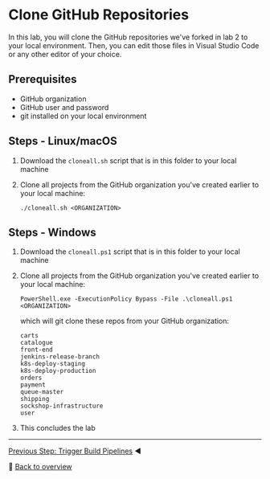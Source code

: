 # Clone GitHub Repositories

In this lab, you will clone the GitHub repositories we've forked in lab 2 to your local environment. Then, you can edit those files in Visual Studio Code or any other editor of your choice.

## Prerequisites
* GitHub organization
* GitHub user and password
* git installed on your local environment

## Steps - Linux/macOS
1. Download the `cloneall.sh` script that is in this folder to your local machine
1. Clone all projects from the GitHub organization you've created earlier to your local machine:

    ```
    ./cloneall.sh <ORGANIZATION>
    ```
## Steps - Windows
1. Download the `cloneall.ps1` script that is in this folder to your local machine
1. Clone all projects from the GitHub organization you've created earlier to your local machine:

    ```
    PowerShell.exe -ExecutionPolicy Bypass -File .\cloneall.ps1 <ORGANIZATION>
    ```
    
    which will git clone these repos from your GitHub organization:
    
    ```
    carts
    catalogue
    front-end
    jenkins-release-branch
    k8s-deploy-staging
    k8s-deploy-production
    orders
    payment
    queue-master
    shipping
    sockshop-infrastructure 
    user
    ```

1. This concludes the lab

---

[Previous Step: Trigger Build Pipelines](../5_Trigger_Build_Pipelines) :arrow_backward:

:arrow_up_small: [Back to overview](../)
